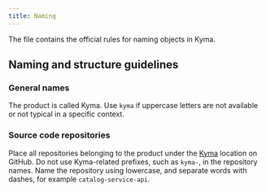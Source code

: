 ```yaml
---
title: Naming
---
```


The file contains the official rules for naming objects in Kyma.

## Naming and structure guidelines

### General names

The product is called Kyma. Use `kyma` if uppercase letters are not available or not typical in a specific context.

### Source code repositories

Place all repositories belonging to the product under the [Kyma](../../../../) location on GitHub.
Do not use Kyma-related prefixes, such as `kyma-`, in the repository names.
Name the repository using lowercase, and separate words with dashes, for example `catalog-service-api`.
